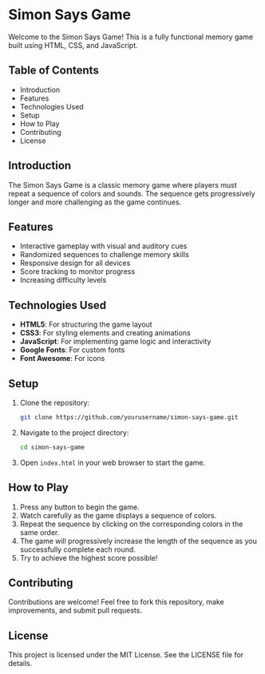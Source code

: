 # Simon Says Game

Welcome to the Simon Says Game! This is a fully functional memory game built using HTML, CSS, and JavaScript.

## Table of Contents
- Introduction
- Features
- Technologies Used
- Setup
- How to Play
- Contributing
- License

## Introduction
The Simon Says Game is a classic memory game where players must repeat a sequence of colors and sounds. The sequence gets progressively longer and more challenging as the game continues.

## Features
- Interactive gameplay with visual and auditory cues
- Randomized sequences to challenge memory skills
- Responsive design for all devices
- Score tracking to monitor progress
- Increasing difficulty levels

## Technologies Used
- **HTML5**: For structuring the game layout
- **CSS3**: For styling elements and creating animations
- **JavaScript**: For implementing game logic and interactivity
- **Google Fonts**: For custom fonts
- **Font Awesome**: For icons

## Setup
1. Clone the repository:
    ```bash
    git clone https://github.com/yourusername/simon-says-game.git
    ```
2. Navigate to the project directory:
    ```bash
    cd simon-says-game
    ```
3. Open `index.html` in your web browser to start the game.

## How to Play
1. Press any button to begin the game.
2. Watch carefully as the game displays a sequence of colors.
3. Repeat the sequence by clicking on the corresponding colors in the same order.
4. The game will progressively increase the length of the sequence as you successfully complete each round.
5. Try to achieve the highest score possible!

## Contributing
Contributions are welcome! Feel free to fork this repository, make improvements, and submit pull requests.

## License
This project is licensed under the MIT License. See the LICENSE file for details.
